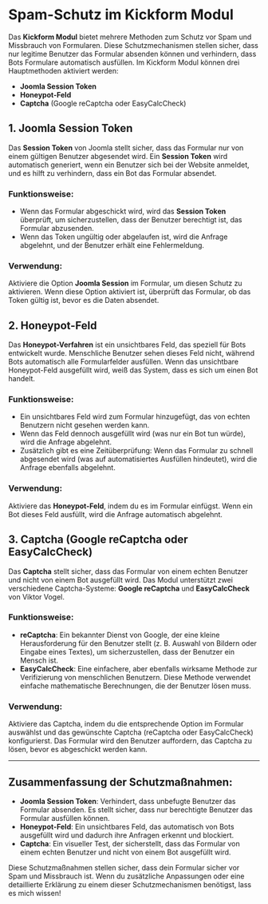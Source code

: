 # Spam-Schutz im Kickform Modul

Das **Kickform Modul** bietet mehrere Methoden zum Schutz vor Spam und Missbrauch von Formularen. Diese Schutzmechanismen stellen sicher, dass nur legitime Benutzer das Formular absenden können und verhindern, dass Bots Formulare automatisch ausfüllen. Im Kickform Modul können drei Hauptmethoden aktiviert werden:

- **Joomla Session Token**
- **Honeypot-Feld**
- **Captcha** (Google reCaptcha oder EasyCalcCheck)

## 1. **Joomla Session Token**

Das **Session Token** von Joomla stellt sicher, dass das Formular nur von einem gültigen Benutzer abgesendet wird. Ein **Session Token** wird automatisch generiert, wenn ein Benutzer sich bei der Website anmeldet, und es hilft zu verhindern, dass ein Bot das Formular absendet.

### **Funktionsweise:**
- Wenn das Formular abgeschickt wird, wird das **Session Token** überprüft, um sicherzustellen, dass der Benutzer berechtigt ist, das Formular abzusenden.
- Wenn das Token ungültig oder abgelaufen ist, wird die Anfrage abgelehnt, und der Benutzer erhält eine Fehlermeldung.

### **Verwendung:**
Aktiviere die Option **Joomla Session** im Formular, um diesen Schutz zu aktivieren. Wenn diese Option aktiviert ist, überprüft das Formular, ob das Token gültig ist, bevor es die Daten absendet.

## 2. **Honeypot-Feld**

Das **Honeypot-Verfahren** ist ein unsichtbares Feld, das speziell für Bots entwickelt wurde. Menschliche Benutzer sehen dieses Feld nicht, während Bots automatisch alle Formularfelder ausfüllen. Wenn das unsichtbare Honeypot-Feld ausgefüllt wird, weiß das System, dass es sich um einen Bot handelt.

### **Funktionsweise:**
- Ein unsichtbares Feld wird zum Formular hinzugefügt, das von echten Benutzern nicht gesehen werden kann.
- Wenn das Feld dennoch ausgefüllt wird (was nur ein Bot tun würde), wird die Anfrage abgelehnt.
- Zusätzlich gibt es eine Zeitüberprüfung: Wenn das Formular zu schnell abgesendet wird (was auf automatisiertes Ausfüllen hindeutet), wird die Anfrage ebenfalls abgelehnt.

### **Verwendung:**
Aktiviere das **Honeypot-Feld**, indem du es im Formular einfügst. Wenn ein Bot dieses Feld ausfüllt, wird die Anfrage automatisch abgelehnt.

## 3. **Captcha (Google reCaptcha oder EasyCalcCheck)**

Das **Captcha** stellt sicher, dass das Formular von einem echten Benutzer und nicht von einem Bot ausgefüllt wird. Das Modul unterstützt zwei verschiedene Captcha-Systeme: **Google reCaptcha** und **EasyCalcCheck** von Viktor Vogel.

### **Funktionsweise:**
- **reCaptcha**: Ein bekannter Dienst von Google, der eine kleine Herausforderung für den Benutzer stellt (z. B. Auswahl von Bildern oder Eingabe eines Textes), um sicherzustellen, dass der Benutzer ein Mensch ist.
- **EasyCalcCheck**: Eine einfachere, aber ebenfalls wirksame Methode zur Verifizierung von menschlichen Benutzern. Diese Methode verwendet einfache mathematische Berechnungen, die der Benutzer lösen muss.

### **Verwendung:**
Aktiviere das Captcha, indem du die entsprechende Option im Formular auswählst und das gewünschte Captcha (reCaptcha oder EasyCalcCheck) konfigurierst. Das Formular wird den Benutzer auffordern, das Captcha zu lösen, bevor es abgeschickt werden kann.

---

## Zusammenfassung der Schutzmaßnahmen:

- **Joomla Session Token**: Verhindert, dass unbefugte Benutzer das Formular absenden. Es stellt sicher, dass nur berechtigte Benutzer das Formular ausfüllen können.
- **Honeypot-Feld**: Ein unsichtbares Feld, das automatisch von Bots ausgefüllt wird und dadurch ihre Anfragen erkennt und blockiert.
- **Captcha**: Ein visueller Test, der sicherstellt, dass das Formular von einem echten Benutzer und nicht von einem Bot ausgefüllt wird.

Diese Schutzmaßnahmen stellen sicher, dass dein Formular sicher vor Spam und Missbrauch ist. Wenn du zusätzliche Anpassungen oder eine detaillierte Erklärung zu einem dieser Schutzmechanismen benötigst, lass es mich wissen!
